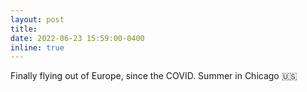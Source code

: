```yaml
---
layout: post
title: 
date: 2022-06-23 15:59:00-0400
inline: true
---
```


Finally flying out of Europe, since the COVID. Summer in Chicago :us: